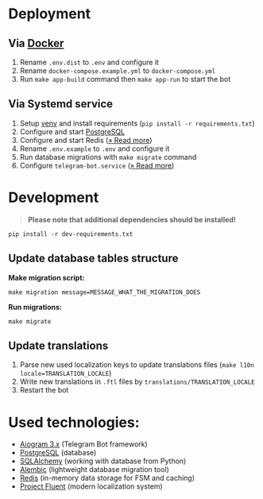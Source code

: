
# Deployment

## Via [Docker](https://www.docker.com/)
1. Rename `.env.dist` to `.env` and configure it
2. Rename `docker-compose.example.yml` to `docker-compose.yml`
3. Run `make app-build` command then `make app-run` to start the bot

## Via Systemd service
1. Setup [venv](https://docs.python.org/3/library/venv.html)
   and install requirements (`pip install -r requirements.txt`)
2. Configure and start [PostgreSQL](https://www.postgresql.org/)
3. Configure and start Redis ([» Read more](https://redis.io/docs/install/install-redis/))
4. Rename `.env.example` to `.env` and configure it
5. Run database migrations with `make migrate` command
6. Configure `telegram-bot.service` ([» Read more](https://gist.github.com/comhad/de830d6d1b7ae1f165b925492e79eac8))

# Development
> **Please note that additional dependencies should be installed!**

    pip install -r dev-requirements.txt

## Update database tables structure
**Make migration script:**

    make migration message=MESSAGE_WHAT_THE_MIGRATION_DOES

**Run migrations:**

    make migrate


## Update translations
1. Parse new used localization keys to update translations files
   (`make l10n locale=TRANSLATION_LOCALE`)
2. Write new translations in `.ftl` files by `translations/TRANSLATION_LOCALE`
3. Restart the bot


# Used technologies:
- [Aiogram 3.x](https://github.com/aiogram/aiogram) (Telegram Bot framework)
- [PostgreSQL](https://www.postgresql.org/) (database)
- [SQLAlchemy](https://docs.sqlalchemy.org/en/20/) (working with database from Python)
- [Alembic](https://alembic.sqlalchemy.org/en/latest/) (lightweight database migration tool)
- [Redis](https://redis.io/docs/) (in-memory data storage for FSM and caching)
- [Project Fluent](https://projectfluent.org/) (modern localization system)
